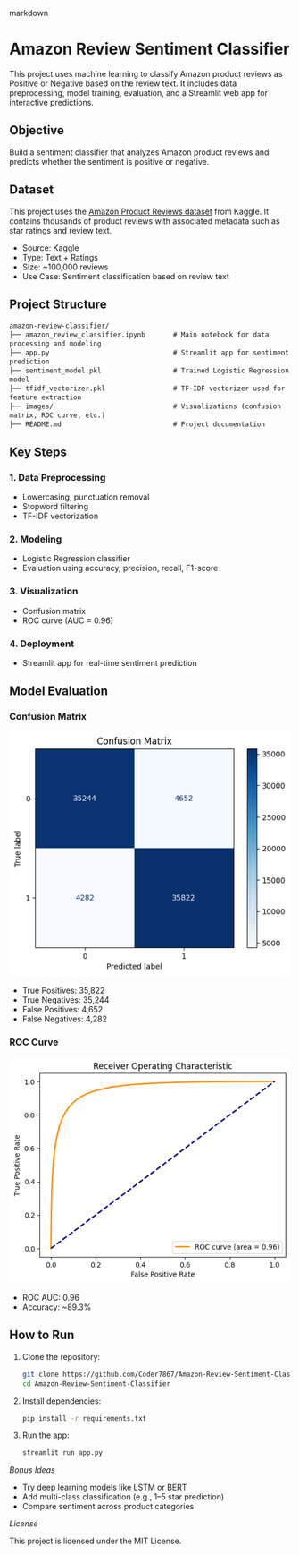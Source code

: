 markdown
# Amazon Review Sentiment Classifier

This project uses machine learning to classify Amazon product reviews as Positive or Negative based on the review text. It includes data preprocessing, model training, evaluation, and a Streamlit web app for interactive predictions.

## Objective

Build a sentiment classifier that analyzes Amazon product reviews and predicts whether the sentiment is positive or negative.

## Dataset

This project uses the [Amazon Product Reviews dataset](https://www.kaggle.com/datasets/datafiniti/amazon-product-reviews) from Kaggle. It contains thousands of product reviews with associated metadata such as star ratings and review text.

- Source: Kaggle
- Type: Text + Ratings
- Size: ~100,000 reviews
- Use Case: Sentiment classification based on review text

## Project Structure

```
amazon-review-classifier/
├── amazon_review_classifier.ipynb       # Main notebook for data processing and modeling
├── app.py                               # Streamlit app for sentiment prediction
├── sentiment_model.pkl                  # Trained Logistic Regression model
├── tfidf_vectorizer.pkl                 # TF-IDF vectorizer used for feature extraction
├── images/                              # Visualizations (confusion matrix, ROC curve, etc.)
├── README.md                            # Project documentation
```

## Key Steps

### 1. Data Preprocessing
- Lowercasing, punctuation removal
- Stopword filtering
- TF-IDF vectorization

### 2. Modeling
- Logistic Regression classifier
- Evaluation using accuracy, precision, recall, F1-score

### 3. Visualization
- Confusion matrix
- ROC curve (AUC = 0.96)

### 4. Deployment
- Streamlit app for real-time sentiment prediction

## Model Evaluation

### Confusion Matrix

![Confusion Matrix](Evaluation-1.png)

- True Positives: 35,822
- True Negatives: 35,244
- False Positives: 4,652
- False Negatives: 4,282

### ROC Curve

![ROC Curve](Evaluation-2.png)

- ROC AUC: 0.96
- Accuracy: ~89.3%

## How to Run

1. Clone the repository:
   ```bash
   git clone https://github.com/Coder7867/Amazon-Review-Sentiment-Classifier.git
   cd Amazon-Review-Sentiment-Classifier
   ```

2. Install dependencies:
   ```bash
   pip install -r requirements.txt
   ```

3. Run the app:
   ```bash
   streamlit run app.py
   ```

*Bonus Ideas*

- Try deep learning models like LSTM or BERT
- Add multi-class classification (e.g., 1–5 star prediction)
- Compare sentiment across product categories

*License*

This project is licensed under the MIT License.
